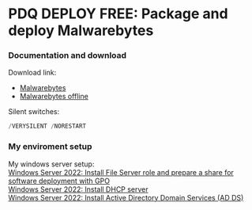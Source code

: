 # PDQ DEPLOY FREE: Package and deploy Malwarebytes
### Documentation and download
Download link:

* [Malwarebytes](https://support.malwarebytes.com/hc/en-us/articles/360038479134-Install-Malwarebytes-for-Windows)<br />
* [Malwarebytes offline](https://forums.malwarebytes.com/topic/298150-full-offline-installer-for-mb-v4529-rel-17-may-2023/)

Silent switches:
```powershell
/VERYSILENT /NORESTART
```

### My enviroment setup
My windows server setup: <br />
[Windows Server 2022: Install File Server role and prepare a share for software deployment with GPO](https://youtu.be/jEWSdC2qwyA) <br />
[Windows Server 2022: Install DHCP server](https://youtu.be/8n0MD9stQis) <br />
[Windows Server 2022: Install Active Directory Domain Services (AD DS)](https://youtu.be/1cYewbW3Tl0) <br />